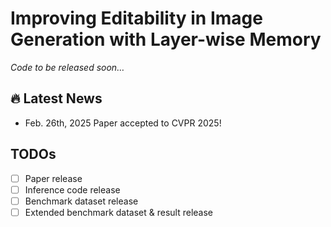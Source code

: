 # Improving Editability in Image Generation with Layer-wise Memory  

*Code to be released soon…*

## 🔥 Latest News 
- Feb. 26th, 2025 Paper accepted to CVPR 2025!

## TODOs
- [ ] Paper release  
- [ ] Inference code release  
- [ ] Benchmark dataset release  
- [ ] Extended benchmark dataset & result release  

